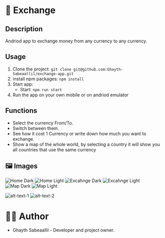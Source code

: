 # 💱 Exchange

## Description

Andriod app to exchange money from any currency to any currency.

## Usage

1. Clone the project: `git clone git@github.com:Ghayth-Sabeaallil/exchange-app.git`
2. install npm packages: `npm install`
3. Start app:
   - Start: `npm run start`
4. Run the app on your own mobile or on andriod emulator

## Functions

- Select the currency From/To.
- Switch between them.
- See how it cost 1 Currency or write down how much you want to exchange.
- Show a map of the whole world, by selecting a country it will show you all countries that use the same currency

## 🖼️ Images

![Home Dark](assets/images/homeDark.jpg "Home Dark")
![Home Light](assets/images/homeLight.jpg "Home Light")
![Excahnge Dark](assets/images/exchangeDark.jpg "Excahnge Dark")
![Excahnge Light](assets/images/exgchageLight.jpg "Exchange Light")
![Map Dark](assets/images/mapDark.jpg "Map Dark")
![Map Light](assets/images/mapLight.jpg "Map Light")

![alt-text-1](assets/images/homeDark.jpg "Home Dark") ![alt-text-2](assets/images/homeLight.jpg "Home Light")

# 👨‍💻 Author

- Ghayth Sabeaallil - Developer and project owner.
